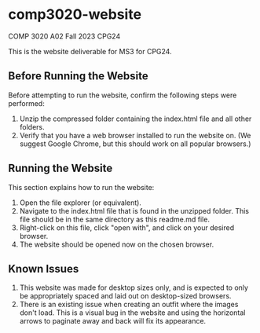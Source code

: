 # comp3020-website

COMP 3020 A02
Fall 2023 CPG24

This is the website deliverable for MS3 for CPG24.

## Before Running the Website

Before attempting to run the website, confirm the following steps were performed:

1. Unzip the compressed folder containing the index.html file and all other folders.
2. Verify that you have a web browser installed to run the website on.
(We suggest Google Chrome, but this should work on all popular browsers.)

## Running the Website

This section explains how to run the website:

1. Open the file explorer (or equivalent).
2. Navigate to the index.html file that is found in the unzipped folder.
This file should be in the same directory as this readme.md file.
3. Right-click on this file, click "open with", and click on your desired browser.
4. The website should be opened now on the chosen browser.

## Known Issues

1. This website was made for desktop sizes only, and is expected to only be appropriately spaced and laid out on desktop-sized browsers.
2. There is an existing issue when creating an outfit where the images don't load. This is a visual bug in the website and using the horizontal arrows to paginate away and back will fix its appearance.
